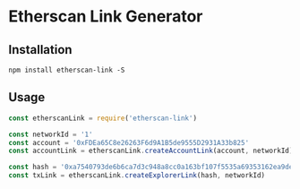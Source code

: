 # Etherscan Link Generator

## Installation

`npm install etherscan-link -S`

## Usage

```javascript
const etherscanLink = require('etherscan-link')

const networkId = '1'
const account = '0xFDEa65C8e26263F6d9A1B5de9555D2931A33b825'
const accountLink = etherscanLink.createAccountLink(account, networkId)

const hash = '0xa7540793de6b6ca7d3c948a8cc0a163bf107f5535a69353162ea9dec7ee7beca'
const txLink = etherscanLink.createExplorerLink(hash, networkId)
```
